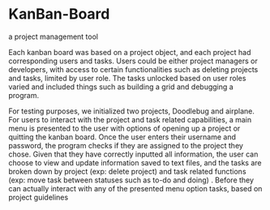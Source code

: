 # KanBan-Board
a project management tool 


Each kanban board was based on a project object, and each project had corresponding users and tasks. Users could be either project managers or developers, with access to certain functionalities such as deleting projects and tasks, limited by user role. The tasks unlocked based on user roles varied and included things such as building a grid and debugging a program. 

For testing purposes, we initialized two projects, Doodlebug and airplane. For users to interact with the project and task related capabilities, a main menu is presented to the user with options of opening up a project or quitting the kanban board. Once the user enters their username and password, the program checks if they are assigned to the project they chose. Given that they have correctly inputted all information, the user can choose to view and update information saved to text files, and the tasks are broken down by project (exp: delete project) and task related functions (exp: move task between statuses such as to-do and doing) . Before they can actually interact with any of the presented menu option tasks, based on project guidelines 
